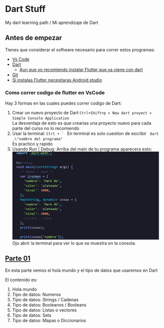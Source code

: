 # Dart Stuff
My dart learning path / Mi aprendizaje de Dart

## Antes de empezar

Tienes que considerar el software necesario para correr estos programas:
* [Vs Code](https://code.visualstudio.com/download "Download VSCode")
* [Dart](https://dart.dev/ "Dart")
    * [Aun que yo recomiendo instalar Flutter que ya viene con dart](https://flutter.dev/?gclsrc=aw.ds "Flutter")
* [Git](https://git-scm.com/downloads "Git")
* [Si instalas Flutter necesitaras Android studio](https://developer.android.com/studio?hl=es-419&gclsrc=aw.ds&gclid=Cj0KCQiA47GNBhDrARIsAKfZ2rDVTAXOaWGk7I-lYyohsZesdZfgwY9-eIetRjKlcCxYqnn8iMRKKDsaAo90EALw_wcB "Adroid Studio")

### Como correr codigo de flutter en VsCode
Hay 3 formas en las cuales puedes correr codigo de Dart:
1. Crear un nuevo proyecto de Dart 
    ```Ctrl+Shift+p > New dart proyect > Simple Console Application ```  
    La desventaja de esto es que crearias una proyecto nuevo para cada parte del curso no lo recomiendo
2. Usar la terminal:
    ```Ctrl + ` ```
    En terminal es solo cuestion de escribir ``` dart .\"nombre del programa"```  
    Es practico y rapido
3. Usando Run | Debug: 
    Arriba del main de tu programa aparecera esto:
    ![Run | Debug](https://github.com/Benqui/Dart-Stuff/blob/main/Media/RunDartopt3.png "image")  
    Ojo abrir la terminal para ver lo que se muestra en la consola.

## [Parte 01](https://github.com/Benqui/Dart-Stuff/tree/main/programs/part_01 "Parte 01")
En esta parte vemos el hola mundo y el tipo de datos que usaremos en Dart

El contenido es:
1. Hola mundo
2. Tipo de datos: Numeros
3. Tipo de datos: Strings / Cadenas
4. Tipo de datos: Booleanos / Booleans
5. Tipo de datos: Listas o vectores
6. Tipo de datos: Sets
7. Tipo de datos: Mapas o Diccionarios
